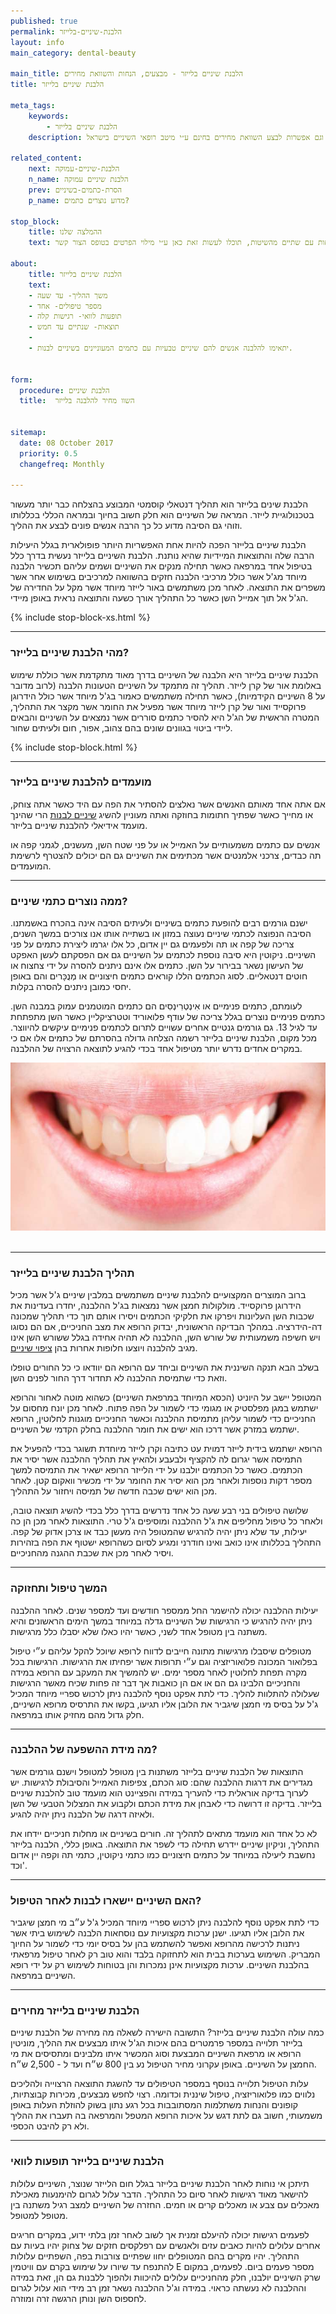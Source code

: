 ```yaml
---
published: true
permalink: הלבנת-שיניים-בלייזר
layout: info
main_category: dental-beauty

main_title: הלבנת שיניים בלייזר - מבצעים, הנחות והשוואת מחירים
title: הלבנת שיניים בלייזר

meta_tags:
    keywords:
        - הלבנת שיניים בלייזר
    description: הלבנת שיניים בלייזר – כל מה שרציתם לדעת על הלבנת שיניים בלייזר, מחירים, רופאי שיניים מומלצים וגם אפשרות לבצע השוואת מחירים בחינם ע״י מיטב רופאי השיניים בישראל.

related_content:
    next: הלבנת-שיניים-עמוקה
    n_name: הלבנת שיניים עמוקה
    prev: הסרת-כתמים-בשיניים
    p_name: מדוע נוצרים כתמים?

stop_block: 
    title: ההמלצה שלנו
    text: למרות שישנן מספר שיטות ביתיות וערכות להלבנה, ההמלצה שלנו היא ״ללכת״ על הדבר האמיתי, דהיינו הלבנת שיניים במרפאה באחת השיטות כדלהלן - לייזר, סדים מסיליקון או קרן אור. התייעצו עם רופא שיניים שעובד לפחות עם שתיים מהשיטות, תוכלו לעשות זאת כאן ע״י מילוי הפרטים בטופס הצור קשר.
        
about:
    title: הלבנת שיניים בלייזר
    text: 
    - משך ההליך- עד שעה
    - מספר טיפולים- אחד
    - תופעות לוואי- רגישות קלה
    - תוצאות- שנתיים עד חמש
    - 
    - יתאימו להלבנה אנשים להם שיניים טבעיות עם כתמים המעוניינים בשיניים לבנות.
    

form:
  procedure: הלבנת שיניים
  title:  השוו מחיר להלבנה בלייזר

  
sitemap: 
  date: 08 October 2017
  priority: 0.5
  changefreq: Monthly

---
```

הלבנת שינים בלייזר הוא תהליך דנטאלי קוסמטי המבוצע בהצלחה כבר יותר מעשור בטכנולוגיית לייזר. המראה של השיניים הוא חלק חשוב בחיוך ובמראה הכללי בכללותו וזוהי גם הסיבה מדוע כל כך הרבה אנשים פונים לבצע את ההליך.

הלבנת שיניים בלייזר הפכה להיות אחת האפשריות היותר פופולארית בגלל היעילות הרבה שלה והתוצאות המיידיות שהיא נותנת. הלבנת השיניים בלייזר נעשית בדרך כלל בטיפול אחד במרפאה כאשר תחילה מנקים את השיניים ושמים עליהם תכשיר הלבנה מיוחד מג'ל אשר כולל מרכיבי הלבנה חזקים בהשוואה למרכיבים בשימוש אחר אשר משפרים את התוצאה. לאחר מכן משתמשים באור לייזר מיוחד אשר מקל על החדירה של הג'ל אל תוך אמייל השן כאשר כל התהליך אורך כשעה והתוצאה נראית באופן מיידי.

 {% include stop-block-xs.html %}  

- - - - - -

###  מהי הלבנת שיניים בלייזר?

הלבנת שיניים בלייזר היא הלבנה של השיניים בדרך מאוד מתקדמת אשר כוללת שימוש באלומת אור של קרן לייזר. תהליך זה מתמקד על השיניים הטעונות הלבנה (לרוב מדובר על 8 השיניים הקידמיות), כאשר תחילה משתמשים כאמור בג'ל מיוחד אשר כולל הידרוגן פרוקסייד ואור של קרן לייזר מיוחד אשר מפעיל את החומר אשר מקצר את התהליך, המטרה הראשית של הג'ל היא להסיר כתמים סוררים אשר נמצאים על השיניים והבאים ליידי ביטוי בגוונים שונים בהם צהוב, אפור, חום ולעיתים שחור.

 {% include stop-block.html %}  

- - - - - -

### מועמדים להלבנת שיניים בלייזר

אם אתה אחד מאותם האנשים אשר נאלצים להסתיר את הפה עם היד כאשר אתה צוחק, או מחייך כאשר שפתיך חתומות בחוזקה ואתה מעוניין להשיג [שיניים לבנות](/שיניים-לבנות) הרי שהינך מועמד אידיאלי להלבנת שיניים בלייזר.

אנשים עם כתמים משמעותיים על האמייל או על פני שטח השן, מעשנים, לגמני קפה או תה כבדים, צרכני אלמנטים אשר מכתימים את השיניים גם הם יכולים להצטרף לרשימת המועמדים. 
- - - - - -

###  ממה נוצרים כתמי שיניים?

ישנם גורמים רבים להופעת כתמים בשיניים ולעיתים הסיבה אינה בהכרח באשמתנו. הסיבה הנפוצה לכתמי שיניים נעוצה במזון או בשתייה אותו אנו צורכים במשך השנים, צריכה של קפה או תה ולפעמים גם יין אדום, כל אלו יגרמו ליצירת כתמים על פני השיניים. ניקוטין היא סיבה נוספת לכתמים על השיניים גם אם הפסקתם לעשן האפקט של העישון נשאר בבירור על השן. כתמים אלו אינם ניתנים להסרה על ידי צחצוח או חוטים דנטאליים. לסוג הכתמים הללו קוראים כתמים חיצוניים או מְנֻכָּרים והם באופן יחסי כמובן ניתנים להסרה בקלות.


 לעומתם, כתמים פנימיים או אִינְטְרִינְסִים הם כתמים המוטמנים עמוק במבנה השן. כתמים פנימיים נוצרים בגלל צריכה של עודף פלואוריד וטטרציקליין כאשר השן מתפתחת עד לגיל 13. גם גורמים גנטיים אחרים עשויים לתרום לכתמים פנימיים עיקשים להיווצר. מכל מקום, הלבנת שיניים בלייזר רשמה הצלחה גדולה בהסרתם של כתמים אלו אם כי במקרים אחדים נדרש יותר מטיפול אחד בכדי להגיע לתוצאה הרצויה של ההלבנה.


 ![{{ page.title }}](/images/articles/teeth-whitening.jpg)  

- - - - - -

###  תהליך הלבנת שיניים בלייזר

ברוב המוצרים המקצועיים להלבנת שיניים משתמשים במלבין שיניים ג'ל אשר מכיל הידרוגן פרוקסייד. מולקולות חמצן אשר נמצאות בג'ל ההלבנה, יחדרו בעדינות את שכבות השן העליונות ויפרקו את חלקיקי הכתמים ויסירו אותם תוך כדי תהליך שמכונה דה-הידרציה. במהלך הבדיקה הראשונית, יבדוק הרופא את מצב החניכיים, אם הם נסוגו ויש חשיפה משמעותית של שורש השן, ההלבנה לא תהיה אחידה בגלל ששורש השן אינו מגיב להלבנה ויוצעו חלופות אחרות בהן [ציפוי שיניים](/ציפוי-שיניים). 

בשלב הבא תנקה השיננית את השיניים וביחד עם הרופא הם יוודאו כי כל החורים טופלו וזאת כדי שתמיסת ההלבנה לא תחדור דרך החור לפנים השן. 

המטופל יישב על היוניט (הכסא המיוחד במרפאת השיניים) כשהוא מוטה לאחור והרופא ישתמש במגן מפלסטיק או מגומי כדי לשמור על הפה פתוח. לאחר מכן יונח מחסום על החניכיים כדי לשמור עליהן מתמיסת ההלבנה וכאשר החניכיים מוגנות לחלוטין, הרופא ישתמש במזרק אשר דרכו הוא ישים את חומר ההלבנה בחלק הקדמי של השיניים. 

הרופא ישתמש בידית לייזר דמוית עט כתיבה וקרן לייזר מיוחדת תשוגר בכדי להפעיל את התמיסה אשר יגרום לה להקציף ולבעבע ולהאיץ את תהליך ההלבנה אשר יסיר את הכתמים. כאשר כל הכתמים יולבנו על ידי הלייזר הרופא ישאיר את התמיסה למשך מספר דקות נוספות ולאחר מכן הוא יסיר את החומר על ידי מכשיר וואקום קטן. לאחר מכן הוא ישים שכבה חדשה של תמיסה ויחזור על התהליך. 

שלושה טיפולים בני רבע שעה כל אחד נדרשים בדרך כלל בכדי להשיג תוצאה טובה, ולאחר כל טיפול מחליפים את ג'ל ההלבנה ומוסיפים ג'ל טרי. התוצאות לאחר מכן הן כה יעילות, עד שלא ניתן יהיה להרגיש שהמטופל היה מעשן כבד או צרכן אדוק של קפה. התהליך בכללותו אינו כואב ואינו חודרני ומגיע לסיום כשהרופא ישטוף את הפה בזהירות ויסיר לאחר מכן את שכבת ההגנה מהחניכיים.
- - - - - -

###  המשך טיפול ותחזוקה

 יעילות ההלבנה יכולה להישמר החל ממספר חודשים ועד למספר שנים. לאחר ההלבנה ניתן יהיה להרגיש כי הרגישות של השיניים גדלה במיוחד במשך הימים הראשונים והיא משתנה בין מטופל אחד לשני, כאשר יהיו כאלו שלא יסבלו כלל מרגישות.
 
 מטופלים שיסבלו מרגישות מתונה חייבים לדווח לרופא שיוכל להקל עליהם ע״י טיפול בפלואור המכונה פלואוריזציה וגם ע״י תרופות אשר יפחיתו את הרגישות. הרגישות בכל מקרה תפחת לחלוטין לאחר מספר ימים. יש להמשיך את המעקב עם הרופא במידה והחניכיים הלבינו גם הם או אם הן כואבות אך דבר זה פחות שכיח מאשר הרגישות שעלולה להתלוות להליך. כדי לתת אפקט נוסף להלבנה ניתן לרכוש ספריי מיוחד המכיל ג'ל על בסיס מי חמצן שיגביר את הלובן אליו תגיעו, בקשו את התרסיס מרופא השיניים, חלק גדול מהם מחזיק אותו במרפאה.
- - - - - -

### מה מידת ההשפעה של ההלבנה?

התוצאות של הלבנת שיניים בלייזר משתנות בין מטופל למטופל וישנם גורמים אשר מגדירים את דרגות ההלבנה שהם: סוג הכתם, צפיפות האמייל והסיבולת לרגישות. יש לערוך בדיקה אוראלית כדי להעריך במידה והפציינט הוא מועמד טוב להלבנת שיניים בלייזר. בדיקה זו דרושה כדי לאבחן את מידת הכתם ולקבוע את המצלול הטבעי של השן ולאיזה דרגה של הלבנה ניתן יהיה להגיע.

לא כל אחד הוא מועמד מתאים לתהליך זה. חורים בשיניים או מחלות חניכיים יידחו את התהליך, וניקיון שיניים יידרש תחילה כדי לשפר את התוצאה. באופן כללי, הלבנה  בלייזר נחשבת ליעילה במיוחד על כתמים חיצוניים כמו כתמי ניקוטין, כתמי תה וקפה יין אדום וכד'.
- - - - - -

###  האם השיניים יישארו לבנות לאחר הטיפול?

כדי לתת אפקט נוסף להלבנה ניתן לרכוש ספריי מיוחד המכיל ג'ל ע״ב מי חמצן שיגביר את הלובן אליו תגיעו. ישנן ערכות מקצועיות עם נוסחאות הלבנה לשימוש ביתי אשר ניתנות לרכישה מהרופא ואפשר להשתמש בהן על בסיס יומי כדי לשמור על החיוך המבריק. השימוש בערכות בבית הוא לתחזוקה בלבד והוא טוב רק לאחר טיפול מרפאתי בהלבנת השיניים. ערכות מקצועיות אינן נמכרות והן בטוחות לשימוש רק על ידי רופא השיניים במרפאה.
- - - - - -

###  הלבנת שיניים בלייזר מחירים

כמה עולה הלבנת שיניים בלייזר? התשובה הישירה לשאלה מה מחירה של הלבנת שיניים בלייזר תלוייה במספר פרמטרים בהם איכות הג'ל איתו מבצעים את ההליך, מוניטין הרופא או מרפאת השיניים המבצעת וסוג המכשיר איתו מלבינים ומתסיסים את מי החמצן על השיניים. באופן עקרוני מחיר הטיפול נע בין 800 ש״ח ועד ל - 2,500 ש״ח.

עלות הטיפול תלוייה בנוסף במספר הטיפולים עד להשגת התוצאה הרצוייה ולהליכים נלווים כמו פלואוריזציה, טיפול שיננית וכדומה. רצוי לחפש מבצעים, מכירות קבוצתיות, קופונים והנחות משתלמות המסתובבות בכל רגע נתון בשוק להוזלת העלות באופן משמעותי, חשוב גם לתת דגש על איכות הרופא המטפל והמרפאה בה תעברו את ההליך ולא רק להיבט הכספי.
- - - - - -

###  הלבנת שיניים בלייזר תופעות לוואי

תיתכן אי נוחות לאחר הלבנת שיניים בלייזר בגלל חום הלייזר שנוצר, השיניים עלולות להישאר מאוד רגישות לאחר סיום כל התהליך. הדבר עלול לגרום להימנעות מאכילת מאכלים עם צבע או מאכלים קרים או חמים. החזרה של השיניים למצב רגיל משתנה בין מטופל למטופל.

לפעמים רגישות יכולה להיעלם זמנית אך לשוב לאחר זמן בלתי ידוע, במקרים חריגים אחרים עלולים להיות כאבים עזים ולאנשים עם רפלקסים חזקים של צחוק יהיו בעיות עם התהליך. יהיו מקרים בהם המטופלים יחוו שפתיים צורבות בפה, השפתיים עלולות להתנפח עד שיורו על שימוש בקרם עם וויטמין E מספר פעמים ביום. לפעמים, במקום שרק השיניים יולבנו, חלק מהחניכיים עלולים להיכוות ולהפוך ללבנות גם הן, זאת במידה וההלבנה לא נעשתה כראוי. במידה וג'ל ההלבנה נשאר זמן רב מידי הוא עלול לגרום לחספוס השן ונותן הרגשה זרה ומוזרה.